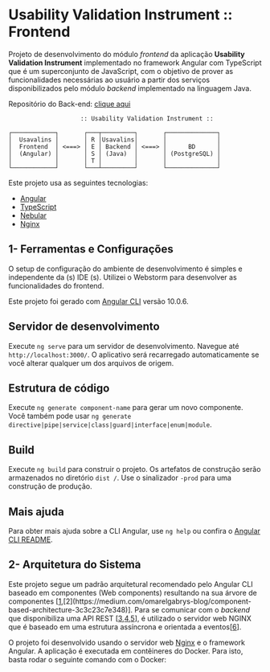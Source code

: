 
# Usability Validation Instrument :: Frontend

Projeto de desenvolvimento do módulo _frontend_ da aplicação **Usability Validation Instrument**  implementado no framework Angular com TypeScript que é um superconjunto de JavaScript, com o objetivo de prover as funcionalidades necessárias ao usuário a partir dos serviços disponibilizados pelo módulo _backend_ implementado na linguagem Java.

Repositório do Back-end: [clique aqui](https://github.com/rodrigorjsf/tcc-usability-backend)

```
                    :: Usability Validation Instrument ::

┌────────────┐       ┌───┬─────────┐       ┌──────────────┐
│  Usavalins │       │ R │Usavalins│       │              │
│  Frontend  │ <===> │ E │ Backend │ <===> │      BD      │
│  (Angular) │       │ S │ (Java)  │       │ (PostgreSQL) │
│            │       │ T │         │       │              │
└────────────┘       └───┴─────────┘       └──────────────┘
```

Este projeto usa as seguintes tecnologias:

- [Angular](https://angular.io/)
- [TypeScript](https://www.typescriptlang.org/)
- [Nebular](https://akveo.github.io/nebular/)
- [Nginx](https://www.nginx.com/)

## 1- Ferramentas e Configurações

O setup de configuração do ambiente de desenvolvimento é simples e independente da (s) IDE (s). Utilizei o Webstorm para desenvolver as funcionalidades do frontend.

Este projeto foi gerado com  [Angular CLI](https://github.com/angular/angular-cli) versão 10.0.6.

## Servidor de desenvolvimento

Execute `ng serve` para um servidor de desenvolvimento. Navegue até `http://localhost:3000/`. O aplicativo será recarregado automaticamente se você alterar qualquer um dos arquivos de origem.

## Estrutura de código

Execute `ng generate component-name` para gerar um novo componente. Você também pode usar `ng generate directive|pipe|service|class|guard|interface|enum|module`.

## Build

Execute `ng build` para construir o projeto. Os artefatos de construção serão armazenados no diretório `dist /`. Use o sinalizador `-prod` para uma construção de produção.

## Mais ajuda

Para obter mais ajuda sobre a CLI Angular, use `ng help` ou confira o [Angular CLI README](https://github.com/angular/angular-cli/blob/master/README.md).

## 2- Arquitetura do Sistema

Este projeto segue um padrão arquitetural recomendado pelo Angular CLI baseado em componentes (Web components) resultando na sua árvore de componentes [[1](https://www.tutorialspoint.com/software_architecture_design/component_based_architecture.htm#:~:text=Component%2Dbased%20architecture%20focuses%20on,methods%2C%20events%2C%20and%20properties.),[2](https://medium.com/omarelgabrys-blog/component-based-architecture-3c3c23c7e348)]. Para se comunicar com o _backend_ que disponibiliza uma API REST [[3](https://dzone.com/articles/intro-rest),[4](https://www.quora.com/What-are-RESTful-APIs-and-how-do-they-work),[5](https://blog.caelum.com.br/rest-principios-e-boas-praticas/)], é utilizado o servidor web NGINX que é baseado em uma estrutura assíncrona e orientada a eventos[[6](https://microservices.io/patterns/data/event-driven-architecture.html)]. 

O projeto foi desenvolvido usando o servidor web [Nginx](https://www.nginx.com/) e o framework Angular. A aplicação é executada em contêineres do Docker. Para isto, basta rodar o seguinte comando com o Docker:
